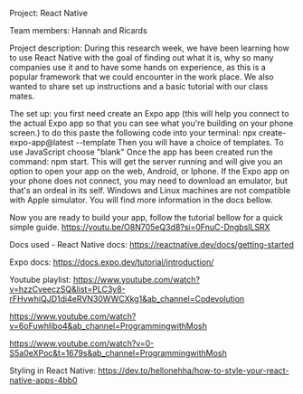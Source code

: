 Project: React Native

Team members: Hannah and Ricards

Project description: During this research week, we have been learning how to use React Native with the goal of finding out what it is, why so many companies use it and to have some hands on experience, as this is a popular framework that we could encounter in the work place. We also wanted to share set up instructions and a basic tutorial with our class mates. 

The set up: you first need create an Expo app (this will help you connect to the actual Expo app so that you can see what you're building on your phone screen.) to do this paste the following code into your terminal: npx create-expo-app@latest --template
Then you will have a choice of templates. To use JavaScript choose "blank"
Once the app has been created run the command: npm start. This will get the server running and will give you an option to open your app on the web, Android, or Iphone. 
If the Expo app on your phone does not connect, you may need to download an emulator, but that's an ordeal in its self. Windows and Linux machines are not compatible with Apple simulator. You will find more information in the docs bellow.

Now you are ready to build your app, follow the tutorial bellow for a quick simple guide.
https://youtu.be/O8N705eQ3d8?si=0FnuC-DngbslLSRX

Docs used -
React Native docs:
https://reactnative.dev/docs/getting-started

Expo docs:
https://docs.expo.dev/tutorial/introduction/

Youtube playlist:
https://www.youtube.com/watch?v=hzzCveeczSQ&list=PLC3y8-rFHvwhiQJD1di4eRVN30WWCXkg1&ab_channel=Codevolution

https://www.youtube.com/watch?v=6oFuwhIibo4&ab_channel=ProgrammingwithMosh

https://www.youtube.com/watch?v=0-S5a0eXPoc&t=1679s&ab_channel=ProgrammingwithMosh

Styling in React Native:
https://dev.to/hellonehha/how-to-style-your-react-native-apps-4bb0
